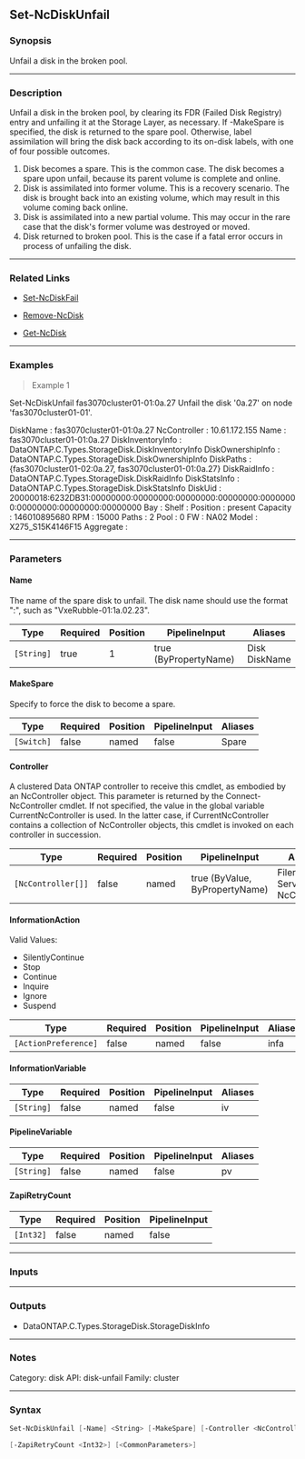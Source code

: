 Set-NcDiskUnfail
----------------

### Synopsis
Unfail a disk in the broken pool.

---

### Description

Unfail a disk in the broken pool, by clearing its FDR (Failed Disk Registry) entry and unfailing it at the Storage Layer, as necessary.  If -MakeSpare is specified, the disk is returned to the spare pool.  Otherwise, label assimilation will bring the disk back according to its on-disk labels, with one of four possible outcomes.

1. Disk becomes a spare.  This is the common case.  The disk becomes a spare upon unfail, because its parent volume is complete and online.
2. Disk is assimilated into former volume.  This is a recovery scenario.  The disk is brought back into an existing volume, which may result in this volume coming back online.
3. Disk is assimilated into a new partial volume.  This may occur in the rare case that the disk's former volume was destroyed or moved.
4. Disk returned to broken pool.  This is the case if a fatal error occurs in process of unfailing the disk.

---

### Related Links
* [Set-NcDiskFail](Set-NcDiskFail)

* [Remove-NcDisk](Remove-NcDisk)

* [Get-NcDisk](Get-NcDisk)

---

### Examples
> Example 1

Set-NcDiskUnfail fas3070cluster01-01:0a.27
Unfail the disk '0a.27' on node 'fas3070cluster01-01'.

DiskName          : fas3070cluster01-01:0a.27
NcController      : 10.61.172.155
Name              : fas3070cluster01-01:0a.27
DiskInventoryInfo : DataONTAP.C.Types.StorageDisk.DiskInventoryInfo
DiskOwnershipInfo : DataONTAP.C.Types.StorageDisk.DiskOwnershipInfo
DiskPaths         : {fas3070cluster01-02:0a.27, fas3070cluster01-01:0a.27}
DiskRaidInfo      : DataONTAP.C.Types.StorageDisk.DiskRaidInfo
DiskStatsInfo     : DataONTAP.C.Types.StorageDisk.DiskStatsInfo
DiskUid           : 20000018:6232DB31:00000000:00000000:00000000:00000000:00000000:00000000:00000000:00000000
Bay               :
Shelf             :
Position          : present
Capacity          : 146010895680
RPM               : 15000
Paths             : 2
Pool              : 0
FW                : NA02
Model             : X275_S15K4146F15
Aggregate         :

---

### Parameters
#### **Name**
The name of the spare disk to unfail.  The disk name should use the format "<Node Name>:<Disk Name>", such as "VxeRubble-01:1a.02.23".

|Type      |Required|Position|PipelineInput        |Aliases          |
|----------|--------|--------|---------------------|-----------------|
|`[String]`|true    |1       |true (ByPropertyName)|Disk<br/>DiskName|

#### **MakeSpare**
Specify to force the disk to become a spare.

|Type      |Required|Position|PipelineInput|Aliases|
|----------|--------|--------|-------------|-------|
|`[Switch]`|false   |named   |false        |Spare  |

#### **Controller**
A clustered Data ONTAP controller to receive this cmdlet, as embodied by an NcController object.  This parameter is returned by the Connect-NcController cmdlet.  If not specified, the value in the global variable CurrentNcController is used.  In the latter case, if CurrentNcController contains a collection of NcController objects, this cmdlet is invoked on each controller in succession.

|Type              |Required|Position|PipelineInput                 |Aliases                          |
|------------------|--------|--------|------------------------------|---------------------------------|
|`[NcController[]]`|false   |named   |true (ByValue, ByPropertyName)|Filer<br/>Server<br/>NcController|

#### **InformationAction**

Valid Values:

* SilentlyContinue
* Stop
* Continue
* Inquire
* Ignore
* Suspend

|Type                |Required|Position|PipelineInput|Aliases|
|--------------------|--------|--------|-------------|-------|
|`[ActionPreference]`|false   |named   |false        |infa   |

#### **InformationVariable**

|Type      |Required|Position|PipelineInput|Aliases|
|----------|--------|--------|-------------|-------|
|`[String]`|false   |named   |false        |iv     |

#### **PipelineVariable**

|Type      |Required|Position|PipelineInput|Aliases|
|----------|--------|--------|-------------|-------|
|`[String]`|false   |named   |false        |pv     |

#### **ZapiRetryCount**

|Type     |Required|Position|PipelineInput|
|---------|--------|--------|-------------|
|`[Int32]`|false   |named   |false        |

---

### Inputs

---

### Outputs
* DataONTAP.C.Types.StorageDisk.StorageDiskInfo

---

### Notes
Category: disk
API: disk-unfail
Family: cluster

---

### Syntax
```PowerShell
Set-NcDiskUnfail [-Name] <String> [-MakeSpare] [-Controller <NcController[]>] [-InformationAction <ActionPreference>] [-InformationVariable <String>] [-PipelineVariable <String>] 
```
```PowerShell
[-ZapiRetryCount <Int32>] [<CommonParameters>]
```
